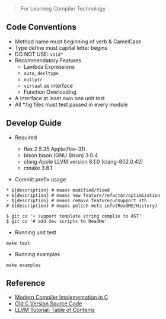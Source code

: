 > For Learning Compiler Technology

## Code Conventions

* Method name must beginning of verb & CamelCase
* Type define must capital letter begins
* DO NOT USE: `void*`
* Recommendatory Features
	* Lambda Expressions
	* `auto`, `decltype`
	* `nullptr`
	* `virtual` as interface
	* Function Overloading
* A Interface at least own one unit test
* All *.tig files must test passed in every module

## Develop Guide

- Required
	* flex 2.5.35 Apple(flex-31)
	* bison bison (GNU Bison) 3.0.4
	* clang Apple LLVM version 8.1.0 (clang-802.0.42)
	* cmake 3.8.1

- Commit prefix usage
```
* ${description} # means modified/fixed
+ ${description} # means new feature/refactor/optimization
- ${description} # means remove feature/unsupport sth
# ${description} # means polish meta info(ReadME/History)
 
$ git co '+ support template string complie to AST'
$ git co '# add dev scripts to ReadMe'
```

- Running unit test
```
make test
```

- Running examples
```
make examples
```

## Reference

- [Modern Compiler Implementation in C](https://www.cs.princeton.edu/~appel/modern/c/)
- [Old C Version Source Code](https://github.com/dengwanc/Tiger/tree/c-version)
- [LLVM Tutorial: Table of Contents](http://llvm.org/docs/tutorial/index.html)
